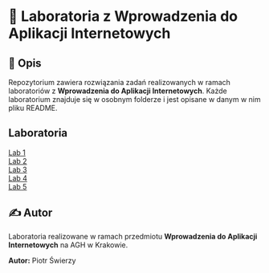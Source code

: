 # 📘 Laboratoria z Wprowadzenia do Aplikacji Internetowych

## 🎯 Opis

Repozytorium zawiera rozwiązania zadań realizowanych w ramach laboratoriów z **Wprowadzenia do Aplikacji Internetowych**. Każde laboratorium znajduje się w osobnym folderze i jest opisane w danym w nim pliku README.

## Laboratoria

[Lab 1](./Lab_01/README.md)\
[Lab 2](./Lab_02/README.md)\
[Lab 3](./Lab_03/README.md)\
[Lab 4](./Lab_04/README.md)\
[Lab 5](./Lab_05/README.md)

## ✍️ Autor

Laboratoria realizowane w ramach przedmiotu **Wprowadzenia do Aplikacji Internetowych** na AGH w Krakowie.

**Autor:** Piotr Świerzy
